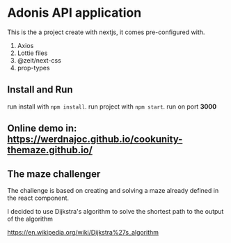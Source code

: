 # Adonis API application

This is the a project create with nextjs, it comes pre-configured with.

1. Axios
2. Lottie files
3. @zeit/next-css
4. prop-types

## Install and Run
run install with `npm install`.
run project with `npm start`. run on port **3000**


## Online demo in: https://werdnajoc.github.io/cookunity-themaze.github.io/


## The maze challenger
The challenge is based on creating and solving a maze already defined in the react component.

I decided to use Dijkstra's algorithm to solve the shortest path to the output of the algorithm

https://en.wikipedia.org/wiki/Dijkstra%27s_algorithm
